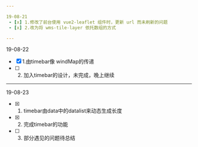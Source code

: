 ```yaml
---

19-08-21
 - [x] 1.修改了前台使用 vue2-leaflet 组件时，更新 url 而未刷新的问题 
 - [x] 2.改为将 wms-tile-layer 依托数组的方式

---
```


19-08-22
 - [x] 1.由timebar像 windMap的传递
 - [ ] 2. 加入timebar的设计，未完成，晚上继续

---
19-08-23
- [x] 1. timebar由data中的datalist来动态生成长度
- [x] 2. 完成timebar的功能
- [ ] 3. 部分遇见的问题待总结